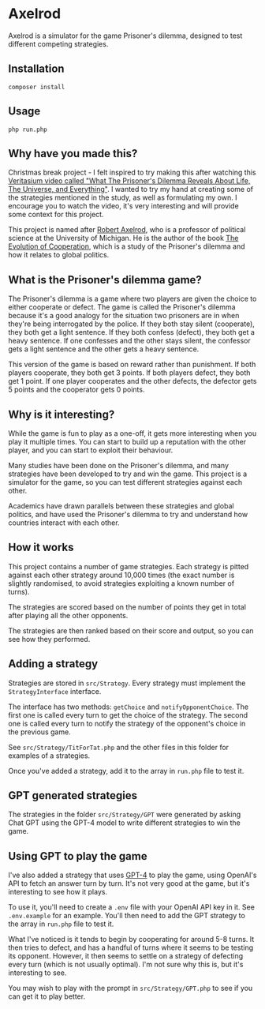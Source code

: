 # Axelrod

Axelrod is a simulator for the game Prisoner's dilemma, designed to test different competing strategies.

## Installation
`composer install`

## Usage
`php run.php`

## Why have you made this?
Christmas break project - I felt inspired to try making this after watching this [Veritasium video called "What The Prisoner's Dilemma Reveals About Life, The Universe, and Everything"](https://www.youtube.com/watch?v=mScpHTIi-kM). I wanted to try my hand at creating some of the strategies mentioned in the study, as well as formulating my own. I encourage you to watch the video, it's very interesting and will provide some context for this project.

This project is named after [Robert Axelrod](https://en.wikipedia.org/wiki/Robert_Axelrod), who is a professor of political science at the University of Michigan. He is the author of the book [The Evolution of Cooperation](https://en.wikipedia.org/wiki/The_Evolution_of_Cooperation), which is a study of the Prisoner's dilemma and how it relates to global politics.

## What is the Prisoner's dilemma game?
The Prisoner's dilemma is a game where two players are given the choice to either cooperate or defect. The game is called the Prisoner's dilemma because it's a good analogy for the situation two prisoners are in when they're being interrogated by the police. If they both stay silent (cooperate), they both get a light sentence. If they both confess (defect), they both get a heavy sentence. If one confesses and the other stays silent, the confessor gets a light sentence and the other gets a heavy sentence.

This version of the game is based on reward rather than punishment. If both players cooperate, they both get 3 points. If both players defect, they both get 1 point. If one player cooperates and the other defects, the defector gets 5 points and the cooperator gets 0 points.

## Why is it interesting?

While the game is fun to play as a one-off, it gets more interesting when you play it multiple times. You can start to build up a reputation with the other player, and you can start to exploit their behaviour.

Many studies have been done on the Prisoner's dilemma, and many strategies have been developed to try and win the game. This project is a simulator for the game, so you can test different strategies against each other.

Academics have drawn parallels between these strategies and global politics, and have used the Prisoner's dilemma to try and understand how countries interact with each other. 

## How it works
This project contains a number of game strategies. Each strategy is pitted against each other strategy around 10,000 times (the exact number is slightly randomised, to avoid strategies exploiting a known number of turns).

The strategies are scored based on the number of points they get in total after playing all the other opponents.

The strategies are then ranked based on their score and output, so you can see how they performed.

## Adding a strategy
Strategies are stored in `src/Strategy`. Every strategy must implement the `StrategyInterface` interface.

The interface has two methods: `getChoice` and `notifyOpponentChoice`. The first one is called every turn to get the choice of the strategy. The second one is called every turn to notify the strategy of the opponent's choice in the previous game.

See `src/Strategy/TitForTat.php` and the other files in this folder for examples of a strategies.

Once you've added a strategy, add it to the array in `run.php` file to test it.

## GPT generated strategies
The strategies in the folder `src/Strategy/GPT` were generated by asking Chat GPT using the GPT-4 model to write different strategies to win the game.

## Using GPT to play the game
I've also added a strategy that uses [GPT-4](https://en.wikipedia.org/wiki/GPT-4) to play the game, using OpenAI's API to fetch an answer turn by turn. It's not very good at the game, but it's interesting to see how it plays.

To use it, you'll need to create a `.env` file with your OpenAI API key in it. See `.env.example` for an example. You'll then need to add the GPT strategy to the array in `run.php` file to test it.

What I've noticed is it tends to begin by cooperating for around 5-8 turns. It then tries to defect, and has a handful of turns where it seems to be testing its opponent. However, it then seems to settle on a strategy of defecting every turn (which is not usually optimal). I'm not sure why this is, but it's interesting to see.

You may wish to play with the prompt in `src/Strategy/GPT.php` to see if you can get it to play better.
